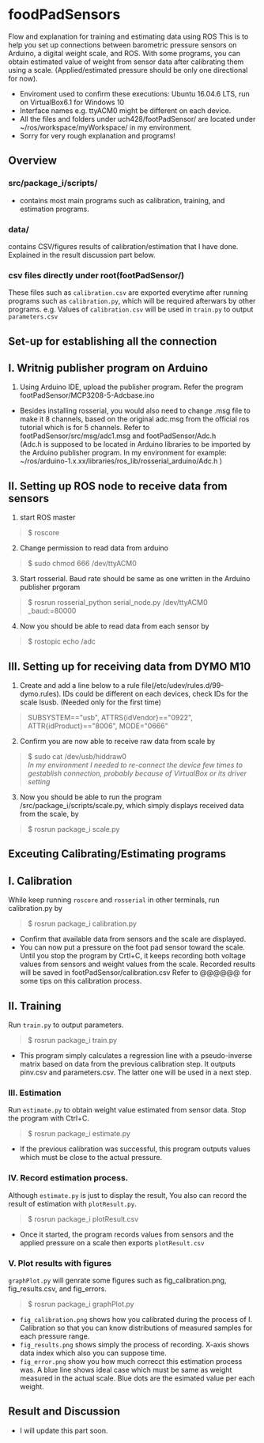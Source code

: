 # foodPadSensors

Flow and explanation for training and estimating data using ROS
This is to help you set up connections between barometric pressure sensors on Arduino, a digital weight scale, and ROS. With some programs, you can obtain estimated value of weight from sensor data after calibrating them using a scale. (Applied/estimated pressure should be only one directional for now).
- Enviroment used to confirm these executions:  Ubuntu 16.04.6 LTS, run on VirtualBox6.1 for Windows 10
- Interface names e.g. ttyACM0 might be different on each device.
- All the files and folders under uch428/footPadSensor/ are located under ~/ros/workspace/myWorkspace/ in my environment.
- Sorry for very rough explanation and programs!

## Overview
### src/package_i/scripts/ 
- contains most main programs such as calibration, training, and estimation programs.
### data/
contains CSV/figures results of calibration/estimation that I have done. Explained in the result discussion part below.
### csv files directly under root(footPadSensor/)
These files such as `calibration.csv` are exported everytime after running programs such as `calibration.py`, which will be required afterwars by other programs. e.g. Values of `calibration.csv` will be used in `train.py` to output `parameters.csv`

## Set-up for establishing all the connection
## I. Writnig publisher program on Arduino
1. Using Arduino IDE, upload the publisher program. Refer the program footPadSensor/MCP3208-5-Adcbase.ino
  * Besides installing rosserial, you would also need to change .msg file to make it 8 channels, based on the original adc.msg from the official ros tutorial which is for 5 channels. Refer to footPadSensor/src/msg/adc1.msg and footPadSensor/Adc.h  
  (Adc.h is supposed to be located in Arduino libraries to be imported by the Arduino publisher program. In my environment for example: ~/ros/arduino-1.x.xx/libraries/ros_lib/rosserial_arduino/Adc.h )
  
## II. Setting up ROS node to receive data from sensors
1. start ROS master  
 > $ roscore
2. Change permission to read data from arduino  
 > $ sudo chmod 666 /dev/ttyACM0  
3. Start rosserial. Baud rate should be same as one written in the Arduino publisher prgoram  
 > $ rosrun rosserial_python serial_node.py /dev/ttyACM0 _baud:=80000  
4. Now you should be able to read data from each sensor by  
 > $ rostopic echo /adc  

## III. Setting up for receiving data from DYMO M10
1. Create and add a line below to a rule file(/etc/udev/rules.d/99-dymo.rules). IDs could be different on each devices, check IDs for the scale lsusb. (Needed only for the first time)
  > SUBSYSTEM=="usb", ATTRS{idVendor}=="0922", ATTR{idProduct}=="8006", MODE="0666"
2. Confirm you are now able to receive raw data from scale by
 > $ sudo cat /dev/usb/hiddraw0  
   *In my environment I needed to re-connect the device few times to gestablish connection, probably because of VirtualBox or its driver setting*
3. Now you should be able to run the program /src/package_i/scripts/scale.py, which simply displays received data from the scale, by
 > $ rosrun package_i scale.py


## Exceuting Calibrating/Estimating programs
## I. Calibration
While keep running `roscore` and `rosserial` in other terminals, run calibration.py by
 > $ rosrun package_i calibration.py  
  - Confirm that available data from sensors and the scale are displayed.
  - You can now put a pressure on the foot pad sensor toward the scale. Until you stop the program by Crtl+C, it keeps recording both voltage values from sensors and weight values from  the scale. Recorded results will be saved in footPadSensor/calibration.csv
  Refer to @@@@@@ for some tips on this calibration process.
 ## II. Training
Run `train.py` to output parameters.
 > $ rosrun package_i train.py
 - This program simply calculates a regression line with a pseudo-inverse matrix based on data from the previous calibration step. It outputs pinv.csv and parameters.csv. The latter one will be used in a next step.
 ### III. Estimation
 Run `estimate.py` to obtain weight value estimated from sensor data. Stop the program with Ctrl+C.
 > $ rosrun package_i estimate.py
 - If the previous calibration was successful, this program outputs values which must be close to the actual pressure.
 ### IV. Record estimation process.
  Although `estimate.py` is just to display the result, You also can record the result of estimation with `plotResult.py`. 
  > $ rosrun package_i plotResult.csv
  - Once it started, the program records values from sensors and the applied pressure on a scale then exports `plotResult.csv`  
 ### V. Plot results with figures
  `graphPlot.py` will genrate some figures such as fig_calibration.png, fig_results.csv, and fig_errors.
  > $ rosrun package_i graphPlot.py
  - `fig_calibration.png` shows how you calibrated during the process of I. Calibration so that you can know distributions of measured samples for each pressure range.
  - `fig_results.png` shows simply the process of recording. X-axis shows data index which also you can suppose time.
  - `fig_error.png` show you how much correcct this estimation process was. A blue line shows ideal case which must be same as weight measured in the actual scale. Blue dots are the esimated value per each weight.
  
  
  ## Result and Discussion
  - I will update this part soon.

